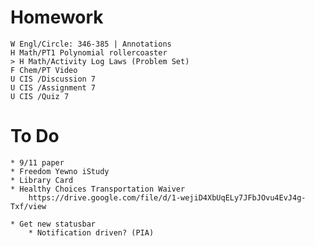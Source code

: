 # Homework

    W Engl/Circle: 346-385 | Annotations
    H Math/PT1 Polynomial rollercoaster
    > H Math/Activity Log Laws (Problem Set)
    F Chem/PT Video
    U CIS /Discussion 7
    U CIS /Assignment 7
    U CIS /Quiz 7

# To Do

    * 9/11 paper
    * Freedom Yewno iStudy
    * Library Card
    * Healthy Choices Transportation Waiver
        https://drive.google.com/file/d/1-wejiD4XbUqELy7JFbJOvu4EvJ4g-Txf/view

    * Get new statusbar
        * Notification driven? (PIA)
